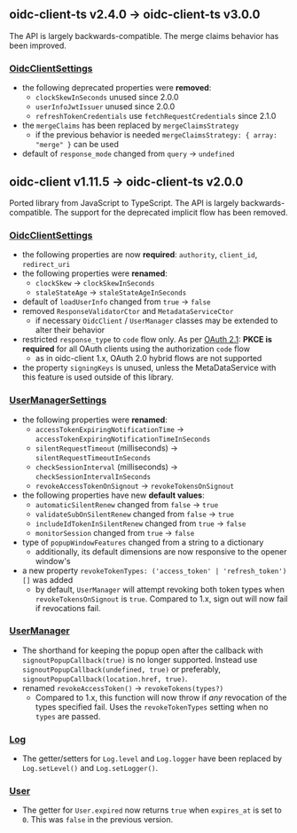 ## oidc-client-ts v2.4.0 &rarr; oidc-client-ts v3.0.0

The API is largely backwards-compatible. The merge claims behavior has been improved.

### [OidcClientSettings](https://authts.github.io/oidc-client-ts/interfaces/OidcClientSettings.html)

- the following deprecated properties were **removed**:
  - `clockSkewInSeconds` unused since 2.0.0
  - `userInfoJwtIssuer` unused since 2.0.0
  - `refreshTokenCredentials` use `fetchRequestCredentials` since 2.1.0
- the `mergeClaims` has been replaced by `mergeClaimsStrategy`
  - if the previous behavior is needed `mergeClaimsStrategy: { array: "merge" }` can be used
- default of `response_mode` changed from `query` &rarr; `undefined`


## oidc-client v1.11.5 &rarr; oidc-client-ts v2.0.0

Ported library from JavaScript to TypeScript. The API is largely
backwards-compatible. The support for the deprecated implicit flow has been
removed.

### [OidcClientSettings](https://authts.github.io/oidc-client-ts/interfaces/OidcClientSettings.html)

- the following properties are now **required**: `authority`, `client_id`,
  `redirect_uri`
- the following properties were **renamed**:
  - `clockSkew` &rarr; `clockSkewInSeconds`
  - `staleStateAge` &rarr; `staleStateAgeInSeconds`
- default of `loadUserInfo` changed from `true` &rarr; `false`
- removed `ResponseValidatorCtor` and `MetadataServiceCtor`
  - if necessary `OidcClient` / `UserManager` classes may be extended to alter
    their behavior
- restricted `response_type` to `code` flow only. As per [OAuth 2.1](https://oauth.net/2.1/): **PKCE is required** for all OAuth clients using the authorization `code` flow
  - as in oidc-client 1.x, OAuth 2.0 hybrid flows are not supported
- the property `signingKeys` is unused, unless the MetaDataService with this feature is used
  outside of this library.

### [UserManagerSettings](https://authts.github.io/oidc-client-ts/interfaces/UserManagerSettings.html)

- the following properties were **renamed**:
  - `accessTokenExpiringNotificationTime` &rarr;
    `accessTokenExpiringNotificationTimeInSeconds`
  - `silentRequestTimeout` (milliseconds) &rarr; `silentRequestTimeoutInSeconds`
  - `checkSessionInterval` (milliseconds) &rarr; `checkSessionIntervalInSeconds`
  - `revokeAccessTokenOnSignout` &rarr; `revokeTokensOnSignout`
- the following properties have new **default values**:
  - `automaticSilentRenew` changed from `false` &rarr; `true`
  - `validateSubOnSilentRenew` changed from `false` &rarr; `true`
  - `includeIdTokenInSilentRenew` changed from `true` &rarr; `false`
  - `monitorSession` changed from `true` &rarr; `false`
- type of `popupWindowFeatures` changed from a string to a dictionary
  - additionally, its default dimensions are now responsive to the opener
    window's
- a new property `revokeTokenTypes: ('access_token' | 'refresh_token')[]` was added
  - by default, `UserManager` will attempt revoking both token types when
    `revokeTokensOnSignout` is `true`. Compared to 1.x, sign out will now fail
    if revocations fail.

### [UserManager](https://authts.github.io/oidc-client-ts/classes/UserManager.html)

- The shorthand for keeping the popup open after the callback with
  `signoutPopupCallback(true)` is no longer supported. Instead use
  `signoutPopupCallback(undefined, true)` or preferably,
  `signoutPopupCallback(location.href, true)`.
- renamed `revokeAccessToken()` &rarr; `revokeTokens(types?)`
  - Compared to 1.x, this function will now throw if _any_ revocation of the
    types specified fail. Uses the `revokeTokenTypes` setting when no `types`
    are passed.

### [Log](https://authts.github.io/oidc-client-ts/modules/Log.html)

- The getter/setters for `Log.level` and `Log.logger` have been replaced by
  `Log.setLevel()` and `Log.setLogger()`.

### [User](https://authts.github.io/oidc-client-ts/classes/User.html)

- The getter for `User.expired` now returns `true` when `expires_at` is set to `0`. This was `false` in the previous version.
